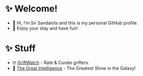 # ✨ Welcome!
- 👋 Hi, I’m Sir Sandalots and this is my personal GitHub profile.
- 🍹 Enjoy your stay and have fun!

# ✨ Stuff
- 🤓 [GriftWatch](https://github.com/Sandalots/GriftWatch/tree/main) - Rate & Curate grifters.
- 🧑‍ [The Great Intelligence](https://www.sandymacdonald.co.uk) - The Greatest Show in the Galaxy!

<!---
Sandalots/Sandalots is a ✨ special ✨ repository because its `README.md` (this file) appears on your GitHub profile.
You can click the Preview link to take a look at your changes.
--->
